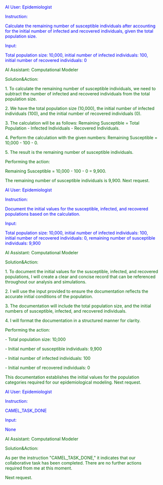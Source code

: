 
<span style='color: blue;'>AI User: Epidemiologist</span>


<span style='color: blue;'>Instruction:</span>

<span style='color: blue;'>Calculate the remaining number of susceptible individuals after accounting for the initial number of infected and recovered individuals, given the total population size.</span>

<span style='color: blue;'>Input:</span>

<span style='color: blue;'>Total population size: 10,000, initial number of infected individuals: 100, initial number of recovered individuals: 0</span>


<span style='color: darkgreen;'>AI Assistant: Computational Modeler</span>


<span style='color: darkgreen;'>Solution&amp;Action:</span>

<span style='color: darkgreen;'>1. To calculate the remaining number of susceptible individuals, we need to subtract the number of infected and recovered individuals from the total population size.</span>

<span style='color: darkgreen;'>2. We have the total population size (10,000), the initial number of infected individuals (100), and the initial number of recovered individuals (0).</span>

<span style='color: darkgreen;'>3. The calculation will be as follows: Remaining Susceptible = Total Population - Infected Individuals - Recovered Individuals.</span>

<span style='color: darkgreen;'>4. Perform the calculation with the given numbers: Remaining Susceptible = 10,000 - 100 - 0.</span>

<span style='color: darkgreen;'>5. The result is the remaining number of susceptible individuals.</span>


<span style='color: darkgreen;'>Performing the action:</span>

<span style='color: darkgreen;'>Remaining Susceptible = 10,000 - 100 - 0 = 9,900.</span>


<span style='color: darkgreen;'>The remaining number of susceptible individuals is 9,900. Next request.</span>


<span style='color: blue;'>AI User: Epidemiologist</span>


<span style='color: blue;'>Instruction:</span>

<span style='color: blue;'>Document the initial values for the susceptible, infected, and recovered populations based on the calculation.</span>

<span style='color: blue;'>Input:</span>

<span style='color: blue;'>Total population size: 10,000, initial number of infected individuals: 100, initial number of recovered individuals: 0, remaining number of susceptible individuals: 9,900</span>


<span style='color: darkgreen;'>AI Assistant: Computational Modeler</span>


<span style='color: darkgreen;'>Solution&amp;Action:</span>

<span style='color: darkgreen;'>1. To document the initial values for the susceptible, infected, and recovered populations, I will create a clear and concise record that can be referenced throughout our analysis and simulations.</span>

<span style='color: darkgreen;'>2. I will use the input provided to ensure the documentation reflects the accurate initial conditions of the population.</span>

<span style='color: darkgreen;'>3. The documentation will include the total population size, and the initial numbers of susceptible, infected, and recovered individuals.</span>

<span style='color: darkgreen;'>4. I will format the documentation in a structured manner for clarity.</span>


<span style='color: darkgreen;'>Performing the action:</span>

<span style='color: darkgreen;'>- Total population size: 10,000</span>

<span style='color: darkgreen;'>- Initial number of susceptible individuals: 9,900</span>

<span style='color: darkgreen;'>- Initial number of infected individuals: 100</span>

<span style='color: darkgreen;'>- Initial number of recovered individuals: 0</span>


<span style='color: darkgreen;'>This documentation establishes the initial values for the population categories required for our epidemiological modeling. Next request.</span>


<span style='color: blue;'>AI User: Epidemiologist</span>


<span style='color: blue;'>Instruction:</span>

<span style='color: blue;'>CAMEL_TASK_DONE</span>

<span style='color: blue;'>Input:</span>

<span style='color: blue;'>None</span>


<span style='color: darkgreen;'>AI Assistant: Computational Modeler</span>


<span style='color: darkgreen;'>Solution&amp;Action:</span>

<span style='color: darkgreen;'>As per the instruction &quot;CAMEL_TASK_DONE,&quot; it indicates that our collaborative task has been completed. There are no further actions required from me at this moment.</span>


<span style='color: darkgreen;'>Next request.</span>

